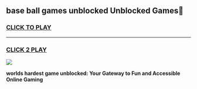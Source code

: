 
## base ball games unblocked Unblocked Games👋
<h3>
<a href="https://premium.freeplayer.one?title=base_ball_games_unblocked&ref=16F">CLICK TO PLAY</a></h3>
<hr>

<h3>
<a href="https://premium.freeplayer.one?title=base_ball_games_unblocked&ref=16F">CLICK 2 PLAY</a>
  
</h3>

<a href="https://premium.freeplayer.one?title=base_ball_games_unblocked&ref=16F/"><img src="https://clearcache.store/games.png"></a>


**worlds hardest game unblocked: Your Gateway to Fun and Accessible Online Gaming**
